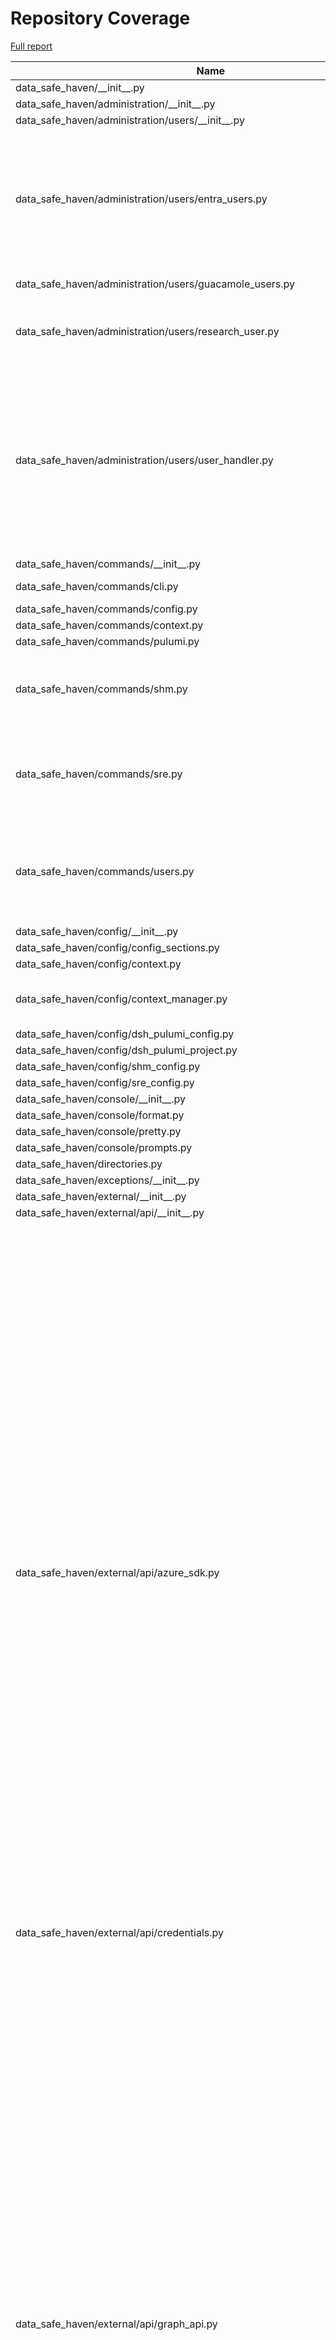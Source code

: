 # Repository Coverage

[Full report](https://htmlpreview.github.io/?https://github.com/alan-turing-institute/data-safe-haven/blob/python-coverage-comment-action-data/htmlcov/index.html)

| Name                                                                              |    Stmts |     Miss |   Cover |   Missing |
|---------------------------------------------------------------------------------- | -------: | -------: | ------: | --------: |
| data\_safe\_haven/\_\_init\_\_.py                                                 |        4 |        0 |    100% |           |
| data\_safe\_haven/administration/\_\_init\_\_.py                                  |        0 |        0 |    100% |           |
| data\_safe\_haven/administration/users/\_\_init\_\_.py                            |        2 |        0 |    100% |           |
| data\_safe\_haven/administration/users/entra\_users.py                            |       66 |       52 |     21% |24-25, 34-66, 75-99, 108-114, 123-132, 141-148, 157-163 |
| data\_safe\_haven/administration/users/guacamole\_users.py                        |       20 |       11 |     45% |20-45, 49-66 |
| data\_safe\_haven/administration/users/research\_user.py                          |       30 |       19 |     37% |16-23, 27, 31-33, 37-39, 42-49, 52 |
| data\_safe\_haven/administration/users/user\_handler.py                           |      100 |       78 |     22% |22-24, 32-68, 74-80, 84, 90-96, 104-123, 131-136, 144-158, 166-205, 213-218 |
| data\_safe\_haven/commands/\_\_init\_\_.py                                        |        2 |        0 |    100% |           |
| data\_safe\_haven/commands/cli.py                                                 |       28 |        3 |     89% |56, 59, 99 |
| data\_safe\_haven/commands/config.py                                              |       49 |        0 |    100% |           |
| data\_safe\_haven/commands/context.py                                             |       71 |        0 |    100% |           |
| data\_safe\_haven/commands/pulumi.py                                              |       22 |        0 |    100% |           |
| data\_safe\_haven/commands/shm.py                                                 |       73 |       20 |     73% |69, 71, 73, 75-85, 92-102, 117-122 |
| data\_safe\_haven/commands/sre.py                                                 |       58 |       10 |     83% |61-65, 113-121, 160-164, 176-179 |
| data\_safe\_haven/commands/users.py                                               |      118 |       32 |     73% |44-55, 83-93, 139-160, 190-198, 244-270 |
| data\_safe\_haven/config/\_\_init\_\_.py                                          |        7 |        0 |    100% |           |
| data\_safe\_haven/config/config\_sections.py                                      |       27 |        0 |    100% |           |
| data\_safe\_haven/config/context.py                                               |       56 |        1 |     98% |        88 |
| data\_safe\_haven/config/context\_manager.py                                      |       88 |        4 |     95% |102-105, 117-120 |
| data\_safe\_haven/config/dsh\_pulumi\_config.py                                   |       40 |        0 |    100% |           |
| data\_safe\_haven/config/dsh\_pulumi\_project.py                                  |       11 |        2 |     82% |    15, 19 |
| data\_safe\_haven/config/shm\_config.py                                           |       18 |        3 |     83% |     29-33 |
| data\_safe\_haven/config/sre\_config.py                                           |       25 |        0 |    100% |           |
| data\_safe\_haven/console/\_\_init\_\_.py                                         |        4 |        0 |    100% |           |
| data\_safe\_haven/console/format.py                                               |       11 |        0 |    100% |           |
| data\_safe\_haven/console/pretty.py                                               |        5 |        0 |    100% |           |
| data\_safe\_haven/console/prompts.py                                              |        9 |        0 |    100% |           |
| data\_safe\_haven/directories.py                                                  |       15 |        1 |     93% |        20 |
| data\_safe\_haven/exceptions/\_\_init\_\_.py                                      |       29 |        0 |    100% |           |
| data\_safe\_haven/external/\_\_init\_\_.py                                        |        7 |        0 |    100% |           |
| data\_safe\_haven/external/api/\_\_init\_\_.py                                    |        0 |        0 |    100% |           |
| data\_safe\_haven/external/api/azure\_sdk.py                                      |      411 |      297 |     28% |122-133, 193-197, 199-200, 220-248, 266-289, 305-328, 345-405, 420-441, 457-475, 488-517, 534-559, 576-596, 610-619, 652-665, 673-686, 706-723, 725-726, 755-783, 786-811, 823-848, 865-886, 899-930, 942-995, 1003-1039, 1056-1091, 1108-1127, 1141-1173, 1191-1205 |
| data\_safe\_haven/external/api/credentials.py                                     |       81 |        0 |    100% |           |
| data\_safe\_haven/external/api/graph\_api.py                                      |      415 |      318 |     23% |99, 113-114, 116-118, 130-155, 169-252, 265-304, 312-338, 348-374, 387-441, 452-466, 469-476, 481-488, 491-500, 503-512, 535-543, 558-599, 614-663, 674-690, 716-717, 748-749, 760-776, 787-804, 815-824, 837-847, 861-863, 877-884, 888-897, 910-947, 958-967, 979-1002, 1012-1065 |
| data\_safe\_haven/external/interface/\_\_init\_\_.py                              |        0 |        0 |    100% |           |
| data\_safe\_haven/external/interface/azure\_container\_instance.py                |       56 |       39 |     30% |26-29, 33-34, 38-47, 52-90, 100-125 |
| data\_safe\_haven/external/interface/azure\_ipv4\_range.py                        |       37 |        4 |     89% |23-24, 48-49 |
| data\_safe\_haven/external/interface/azure\_postgresql\_database.py               |      118 |       81 |     31% |46-56, 63-64, 68, 82-86, 92-96, 100-113, 119-126, 134-169, 173-234 |
| data\_safe\_haven/external/interface/pulumi\_account.py                           |       20 |        7 |     65% |26-27, 32-43 |
| data\_safe\_haven/functions/\_\_init\_\_.py                                       |        3 |        0 |    100% |           |
| data\_safe\_haven/functions/network.py                                            |       20 |        0 |    100% |           |
| data\_safe\_haven/functions/strings.py                                            |       61 |       20 |     67% |22, 78-87, 102-104, 109, 119-127 |
| data\_safe\_haven/infrastructure/\_\_init\_\_.py                                  |        3 |        0 |    100% |           |
| data\_safe\_haven/infrastructure/common/\_\_init\_\_.py                           |        4 |        0 |    100% |           |
| data\_safe\_haven/infrastructure/common/dockerhub\_credentials.py                 |        6 |        0 |    100% |           |
| data\_safe\_haven/infrastructure/common/ip\_ranges.py                             |       23 |        0 |    100% |           |
| data\_safe\_haven/infrastructure/common/transformations.py                        |       57 |       34 |     40% |12-17, 24, 31-32, 39-40, 45-48, 55, 66-81, 88-89, 94-97, 102-105, 110-113 |
| data\_safe\_haven/infrastructure/components/\_\_init\_\_.py                       |        4 |        0 |    100% |           |
| data\_safe\_haven/infrastructure/components/composite/\_\_init\_\_.py             |        5 |        0 |    100% |           |
| data\_safe\_haven/infrastructure/components/composite/local\_dns\_record.py       |       16 |       10 |     38% |16-20, 32-68 |
| data\_safe\_haven/infrastructure/components/composite/microsoft\_sql\_database.py |       24 |       16 |     33% |22-28, 41-109 |
| data\_safe\_haven/infrastructure/components/composite/postgresql\_database.py     |       24 |       16 |     33% |22-28, 41-122 |
| data\_safe\_haven/infrastructure/components/composite/virtual\_machine.py         |       70 |       49 |     30% |37-58, 62, 66, 77-97, 109-134, 147-311 |
| data\_safe\_haven/infrastructure/components/dynamic/\_\_init\_\_.py               |        6 |        0 |    100% |           |
| data\_safe\_haven/infrastructure/components/dynamic/blob\_container\_acl.py       |       43 |       27 |     37% |29-50, 56-68, 76-87, 97-98, 102, 114 |
| data\_safe\_haven/infrastructure/components/dynamic/dsh\_resource\_provider.py    |       29 |       11 |     62% |41-54, 72-75, 133, 143, 162-164 |
| data\_safe\_haven/infrastructure/components/dynamic/entra\_application.py         |       77 |       55 |     29% |27-32, 37-38, 42-90, 98-104, 114-115, 118-141, 150-159, 175 |
| data\_safe\_haven/infrastructure/components/dynamic/file\_share\_file.py          |       71 |       48 |     32% |27-31, 37-40, 49-62, 71-86, 94-109, 119-121, 124-133, 146 |
| data\_safe\_haven/infrastructure/components/dynamic/file\_upload.py               |       50 |       31 |     38% |29-38, 44-77, 85-95, 110-118, 122, 132-134, 147 |
| data\_safe\_haven/infrastructure/components/dynamic/ssl\_certificate.py           |       90 |       66 |     27% |37-42, 48-127, 135-153, 163-164, 167-181, 194 |
| data\_safe\_haven/infrastructure/components/wrapped/\_\_init\_\_.py               |        2 |        0 |    100% |           |
| data\_safe\_haven/infrastructure/components/wrapped/log\_analytics\_workspace.py  |       17 |        6 |     65% |22-23, 39, 46, 53-59 |
| data\_safe\_haven/infrastructure/programs/\_\_init\_\_.py                         |        3 |        0 |    100% |           |
| data\_safe\_haven/infrastructure/programs/declarative\_sre.py                     |       52 |       29 |     44% |    72-383 |
| data\_safe\_haven/infrastructure/programs/imperative\_shm.py                      |       64 |       50 |     22% |26-30, 38-144, 152-160 |
| data\_safe\_haven/infrastructure/programs/sre/\_\_init\_\_.py                     |        0 |        0 |    100% |           |
| data\_safe\_haven/infrastructure/programs/sre/application\_gateway.py             |       24 |        0 |    100% |           |
| data\_safe\_haven/infrastructure/programs/sre/apt\_proxy\_server.py               |       29 |       19 |     34% |34-44, 58-200 |
| data\_safe\_haven/infrastructure/programs/sre/backup.py                           |       18 |       11 |     39% |18-22, 38-173 |
| data\_safe\_haven/infrastructure/programs/sre/data.py                             |       83 |       68 |     18% |59-85, 103-786 |
| data\_safe\_haven/infrastructure/programs/sre/database\_servers.py                |       26 |       18 |     31% |31-41, 55-107 |
| data\_safe\_haven/infrastructure/programs/sre/dns\_server.py                      |       37 |       24 |     35% |35-38, 52-328 |
| data\_safe\_haven/infrastructure/programs/sre/firewall.py                         |       27 |       18 |     33% |36-57, 73-303 |
| data\_safe\_haven/infrastructure/programs/sre/gitea\_server.py                    |       46 |       35 |     24% |47-67, 81-343 |
| data\_safe\_haven/infrastructure/programs/sre/hedgedoc\_server.py                 |       43 |       30 |     30% |49-69, 83-321 |
| data\_safe\_haven/infrastructure/programs/sre/identity.py                         |       33 |       24 |     27% |41-54, 70-264 |
| data\_safe\_haven/infrastructure/programs/sre/monitoring.py                       |       28 |       17 |     39% |32-35, 49-214 |
| data\_safe\_haven/infrastructure/programs/sre/networking.py                       |       88 |       78 |     11% |38-52, 66-1810 |
| data\_safe\_haven/infrastructure/programs/sre/remote\_desktop.py                  |       49 |       37 |     24% |58-98, 123-431 |
| data\_safe\_haven/infrastructure/programs/sre/software\_repositories.py           |       43 |       31 |     28% |42-58, 72-343 |
| data\_safe\_haven/infrastructure/programs/sre/user\_services.py                   |       47 |       34 |     28% |51-80, 96-208 |
| data\_safe\_haven/infrastructure/programs/sre/workspaces.py                       |       69 |       51 |     26% |54-88, 91-97, 111-214, 231-248 |
| data\_safe\_haven/infrastructure/project\_manager.py                              |      238 |      135 |     43% |68-82, 86, 140-142, 151-161, 165-178, 184-193, 197-257, 261-264, 268-273, 283-285, 297-299, 303-316, 320-327, 341-346, 355-363, 367-377, 392-394 |
| data\_safe\_haven/logging/\_\_init\_\_.py                                         |        2 |        0 |    100% |           |
| data\_safe\_haven/logging/logger.py                                               |       38 |        0 |    100% |           |
| data\_safe\_haven/logging/plain\_file\_handler.py                                 |       16 |        0 |    100% |           |
| data\_safe\_haven/provisioning/\_\_init\_\_.py                                    |        2 |        0 |    100% |           |
| data\_safe\_haven/provisioning/sre\_provisioning\_manager.py                      |       48 |       34 |     29% |29-57, 69-72, 76-77, 81-86, 90-126, 136-138 |
| data\_safe\_haven/serialisers/\_\_init\_\_.py                                     |        4 |        0 |    100% |           |
| data\_safe\_haven/serialisers/azure\_serialisable\_model.py                       |       33 |        0 |    100% |           |
| data\_safe\_haven/serialisers/context\_base.py                                    |       15 |        2 |     87% |    15, 20 |
| data\_safe\_haven/serialisers/yaml\_serialisable\_model.py                        |       43 |        0 |    100% |           |
| data\_safe\_haven/types/\_\_init\_\_.py                                           |        4 |        0 |    100% |           |
| data\_safe\_haven/types/annotated\_types.py                                       |       18 |        0 |    100% |           |
| data\_safe\_haven/types/enums.py                                                  |       90 |        0 |    100% |           |
| data\_safe\_haven/types/types.py                                                  |        2 |        0 |    100% |           |
| data\_safe\_haven/utility/\_\_init\_\_.py                                         |        2 |        0 |    100% |           |
| data\_safe\_haven/utility/file\_reader.py                                         |       20 |        9 |     55% |16-17, 21, 25-30, 33 |
| data\_safe\_haven/validators/\_\_init\_\_.py                                      |        3 |        0 |    100% |           |
| data\_safe\_haven/validators/typer.py                                             |       23 |        0 |    100% |           |
| data\_safe\_haven/validators/validators.py                                        |       64 |        0 |    100% |           |
| data\_safe\_haven/version.py                                                      |        2 |        0 |    100% |           |
|                                                                         **TOTAL** | **4314** | **2125** | **51%** |           |


## Setup coverage badge

Below are examples of the badges you can use in your main branch `README` file.

### Direct image

[![Coverage badge](https://raw.githubusercontent.com/alan-turing-institute/data-safe-haven/python-coverage-comment-action-data/badge.svg)](https://htmlpreview.github.io/?https://github.com/alan-turing-institute/data-safe-haven/blob/python-coverage-comment-action-data/htmlcov/index.html)

This is the one to use if your repository is private or if you don't want to customize anything.

### [Shields.io](https://shields.io) Json Endpoint

[![Coverage badge](https://img.shields.io/endpoint?url=https://raw.githubusercontent.com/alan-turing-institute/data-safe-haven/python-coverage-comment-action-data/endpoint.json)](https://htmlpreview.github.io/?https://github.com/alan-turing-institute/data-safe-haven/blob/python-coverage-comment-action-data/htmlcov/index.html)

Using this one will allow you to [customize](https://shields.io/endpoint) the look of your badge.
It won't work with private repositories. It won't be refreshed more than once per five minutes.

### [Shields.io](https://shields.io) Dynamic Badge

[![Coverage badge](https://img.shields.io/badge/dynamic/json?color=brightgreen&label=coverage&query=%24.message&url=https%3A%2F%2Fraw.githubusercontent.com%2Falan-turing-institute%2Fdata-safe-haven%2Fpython-coverage-comment-action-data%2Fendpoint.json)](https://htmlpreview.github.io/?https://github.com/alan-turing-institute/data-safe-haven/blob/python-coverage-comment-action-data/htmlcov/index.html)

This one will always be the same color. It won't work for private repos. I'm not even sure why we included it.

## What is that?

This branch is part of the
[python-coverage-comment-action](https://github.com/marketplace/actions/python-coverage-comment)
GitHub Action. All the files in this branch are automatically generated and may be
overwritten at any moment.